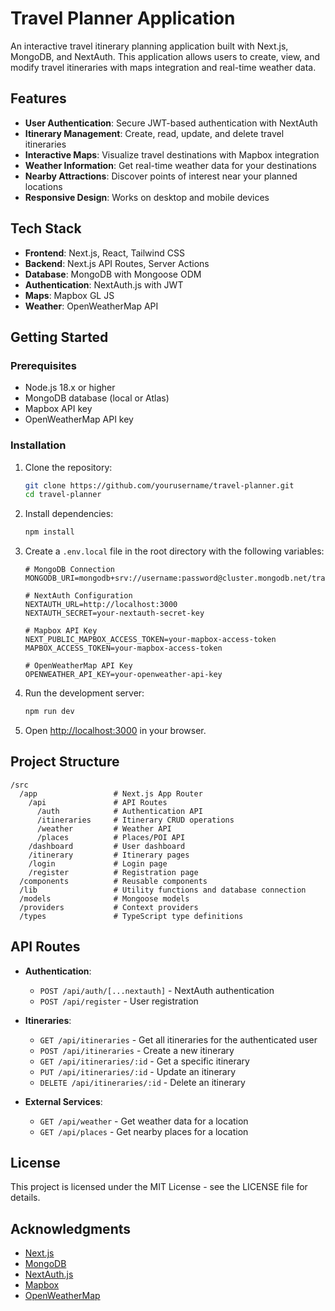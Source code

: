 # Travel Planner Application

An interactive travel itinerary planning application built with Next.js, MongoDB, and NextAuth. This application allows users to create, view, and modify travel itineraries with maps integration and real-time weather data.

## Features

- **User Authentication**: Secure JWT-based authentication with NextAuth
- **Itinerary Management**: Create, read, update, and delete travel itineraries
- **Interactive Maps**: Visualize travel destinations with Mapbox integration
- **Weather Information**: Get real-time weather data for your destinations
- **Nearby Attractions**: Discover points of interest near your planned locations
- **Responsive Design**: Works on desktop and mobile devices

## Tech Stack

- **Frontend**: Next.js, React, Tailwind CSS
- **Backend**: Next.js API Routes, Server Actions
- **Database**: MongoDB with Mongoose ODM
- **Authentication**: NextAuth.js with JWT
- **Maps**: Mapbox GL JS
- **Weather**: OpenWeatherMap API

## Getting Started

### Prerequisites

- Node.js 18.x or higher
- MongoDB database (local or Atlas)
- Mapbox API key
- OpenWeatherMap API key

### Installation

1. Clone the repository:
   ```bash
   git clone https://github.com/yourusername/travel-planner.git
   cd travel-planner
   ```

2. Install dependencies:
   ```bash
   npm install
   ```

3. Create a `.env.local` file in the root directory with the following variables:
   ```
   # MongoDB Connection
   MONGODB_URI=mongodb+srv://username:password@cluster.mongodb.net/travelplanner

   # NextAuth Configuration
   NEXTAUTH_URL=http://localhost:3000
   NEXTAUTH_SECRET=your-nextauth-secret-key

   # Mapbox API Key
   NEXT_PUBLIC_MAPBOX_ACCESS_TOKEN=your-mapbox-access-token
   MAPBOX_ACCESS_TOKEN=your-mapbox-access-token

   # OpenWeatherMap API Key
   OPENWEATHER_API_KEY=your-openweather-api-key
   ```

4. Run the development server:
   ```bash
   npm run dev
   ```

5. Open [http://localhost:3000](http://localhost:3000) in your browser.

## Project Structure

```
/src
  /app                 # Next.js App Router
    /api               # API Routes
      /auth            # Authentication API
      /itineraries     # Itinerary CRUD operations
      /weather         # Weather API
      /places          # Places/POI API
    /dashboard         # User dashboard
    /itinerary         # Itinerary pages
    /login             # Login page
    /register          # Registration page
  /components          # Reusable components
  /lib                 # Utility functions and database connection
  /models              # Mongoose models
  /providers           # Context providers
  /types               # TypeScript type definitions
```

## API Routes

- **Authentication**:
  - `POST /api/auth/[...nextauth]` - NextAuth authentication
  - `POST /api/register` - User registration

- **Itineraries**:
  - `GET /api/itineraries` - Get all itineraries for the authenticated user
  - `POST /api/itineraries` - Create a new itinerary
  - `GET /api/itineraries/:id` - Get a specific itinerary
  - `PUT /api/itineraries/:id` - Update an itinerary
  - `DELETE /api/itineraries/:id` - Delete an itinerary

- **External Services**:
  - `GET /api/weather` - Get weather data for a location
  - `GET /api/places` - Get nearby places for a location

## License

This project is licensed under the MIT License - see the LICENSE file for details.

## Acknowledgments

- [Next.js](https://nextjs.org/)
- [MongoDB](https://www.mongodb.com/)
- [NextAuth.js](https://next-auth.js.org/)
- [Mapbox](https://www.mapbox.com/)
- [OpenWeatherMap](https://openweathermap.org/)
